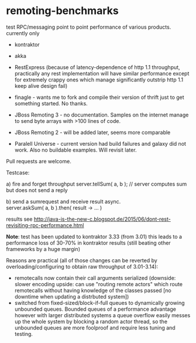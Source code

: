 # remoting-benchmarks

test RPC/messaging point to point performance of various products.
currently only
* kontraktor
* akka
* RestExpress (because of latency-dependence of http 1.1 throughput, practically any rest implementation 
will have similar performance except for extremely crappy ones which manage significantly outstrip 
http 1.1 keep alive design fail)

* finagle - wants me to fork and compile their version of thrift just to get something started. No thanks.
* JBoss Remoting 3 - no documentation. Samples on the internet manage to send byte arrays with >100 lines of code.
* JBoss Remoting 2 - will be added later, seems more comparable
* Paralell Universe - current version had build failures and galaxy did not work. Also no buildable examples. 
  Will revisit later.
  
Pull requests are welcome.

Testcase:

a) fire and forget throughput
server.tellSum( a, b ); // server computes sum but does not send a reply

b) send a sumrequest and receive result async.  
server.askSum( a, b ).then( result -> ... )

results see http://java-is-the-new-c.blogspot.de/2015/06/dont-rest-revisiting-rpc-performance.html

**Note**: test has been updated to kontraktor 3.33 (from 3.01) this leads to a performance loss of 30-70% in kontraktor results (still beating other frameworks by a huge margin)

Reasons are practical (all of those changes can be reverted by overloading/configuring to obtain raw throughput of 3.01-3.14):

* remotecalls now contain their call arguments serialized (downside: slower encoding upside: can use "routing remote actors" which route remotecalls without having knowledge of the classes passed [no downtime when updating a distrbuted system])
* switched from fixed-sized/block-if-full queues to dynamically growing unbounded queues. Bounded queues of a performance advantage however with larger distributed systems a queue overflow easily messes up the whole system by blocking a random actor thread, so the unbounded queues are more foolproof and require less tuning and testing.
